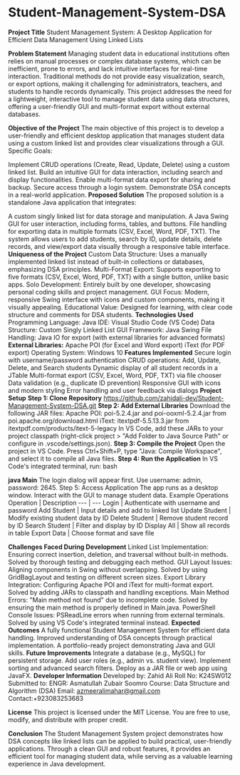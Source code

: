 # Student-Management-System-DSA

**Project Title**
Student Management System: A Desktop Application for Efficient Data Management Using Linked Lists

**Problem Statement**
Managing student data in educational institutions often relies on manual processes or complex database systems, which can be inefficient, prone to errors, and lack intuitive interfaces for real-time interaction. Traditional methods do not provide easy visualization, search, or export options, making it challenging for administrators, teachers, and students to handle records dynamically. This project addresses the need for a lightweight, interactive tool to manage student data using data structures, offering a user-friendly GUI and multi-format export without external databases.

**Objective of the Project**
The main objective of this project is to develop a user-friendly and efficient desktop application that manages student data using a custom linked list and provides clear visualizations through a GUI. Specific Goals:

Implement CRUD operations (Create, Read, Update, Delete) using a custom linked list.
Build an intuitive GUI for data interaction, including search and display functionalities.
Enable multi-format data export for sharing and backup.
Secure access through a login system.
Demonstrate DSA concepts in a real-world application.
**Proposed Solution**
The proposed solution is a standalone Java application that integrates:

A custom singly linked list for data storage and manipulation.
A Java Swing GUI for user interaction, including forms, tables, and buttons.
File handling for exporting data in multiple formats (CSV, Excel, Word, PDF, TXT). The system allows users to add students, search by ID, update details, delete records, and view/export data visually through a responsive table interface.
**Uniqueness of the Project**
Custom Data Structure: Uses a manually implemented linked list instead of built-in collections or databases, emphasizing DSA principles.
Multi-Format Export: Supports exporting to five formats (CSV, Excel, Word, PDF, TXT) with a single button, unlike basic apps.
Solo Development: Entirely built by one developer, showcasing personal coding skills and project management.
GUI Focus: Modern, responsive Swing interface with icons and custom components, making it visually appealing.
Educational Value: Designed for learning, with clear code structure and comments for DSA students.
**Technologies Used**
Programming Language: Java
IDE: Visual Studio Code (VS Code)
Data Structure: Custom Singly Linked List
GUI Framework: Java Swing
File Handling: Java IO for export (with external libraries for advanced formats)
**External Libraries:**
Apache POI (for Excel and Word export)
iText (for PDF export)
Operating System: Windows 10
**Features Implemented**
 Secure login with username/password authentication
 CRUD operations: Add, Update, Delete, and Search students
 Dynamic display of all student records in a JTable
 Multi-format export (CSV, Excel, Word, PDF, TXT) via file chooser
 Data validation (e.g., duplicate ID prevention)
 Responsive GUI with icons and modern styling
 Error handling and user feedback via dialogs
**Project Setup**
**Step 1: Clone Repository**
https://github.com/zahidali-dev/Student-Management-System-DSA.git
**Step 2: Add External Libraries**
Download the following JAR files:
Apache POI: poi-5.2.4.jar and poi-ooxml-5.2.4.jar from poi.apache.org/download.html
iText: itextpdf-5.5.13.3.jar from itextpdf.com/products/itext-5-legacy
In VS Code, add these JARs to your project classpath (right-click project > "Add Folder to Java Source Path" or configure in .vscode/settings.json).
**Step 3: Compile the Project**
Open the project in VS Code.
Press Ctrl+Shift+P, type "Java: Compile Workspace", and select it to compile all Java files.
**Step 4: Run the Application**
In VS Code's integrated terminal, run:
bash

**java Main**
The login dialog will appear first. Use username: admin, password: 2645.
Step 5: Access Application
The app runs as a desktop window. Interact with the GUI to manage student data.
Example Operations
Operation | Description --- | --- Login | Authenticate with username and password Add Student | Input details and add to linked list Update Student | Modify existing student data by ID Delete Student | Remove student record by ID Search Student | Filter and display by ID Display All | Show all records in table Export Data | Choose format and save file

**Challenges Faced During Development**
Linked List Implementation: Ensuring correct insertion, deletion, and traversal without built-in methods.
Solved by thorough testing and debugging each method.
GUI Layout Issues: Aligning components in Swing without overlapping.
Solved by using GridBagLayout and testing on different screen sizes.
Export Library Integration: Configuring Apache POI and iText for multi-format export.
Solved by adding JARs to classpath and handling exceptions.
Main Method Errors: "Main method not found" due to incomplete code.
Solved by ensuring the main method is properly defined in Main.java.
PowerShell Console Issues: PSReadLine errors when running from external terminals.
Solved by using VS Code's integrated terminal instead.
**Expected Outcomes**
A fully functional Student Management System for efficient data handling.
Improved understanding of DSA concepts through practical implementation.
A portfolio-ready project demonstrating Java and GUI skills.
**Future Improvements**
Integrate a database (e.g., MySQL) for persistent storage.
Add user roles (e.g., admin vs. student view).
Implement sorting and advanced search filters.
Deploy as a JAR file or web app using JavaFX.
**Developer Information**
Developed by: Zahid Ali
Roll No: K24SW012
Submitted to: ENGR: Asmatullah Zubair Soomro
Course: Data Structure and Algorithm (DSA)
Email: azmeeralimahar@gmail.com
Contact:+923083253683

**License**
This project is licensed under the MIT License.
You are free to use, modify, and distribute with proper credit.

**Conclusion**
The Student Management System project demonstrates how DSA concepts like linked lists can be applied to build practical, user-friendly applications. Through a clean GUI and robust features, it provides an efficient tool for managing student data, while serving as a valuable learning experience in Java development.
